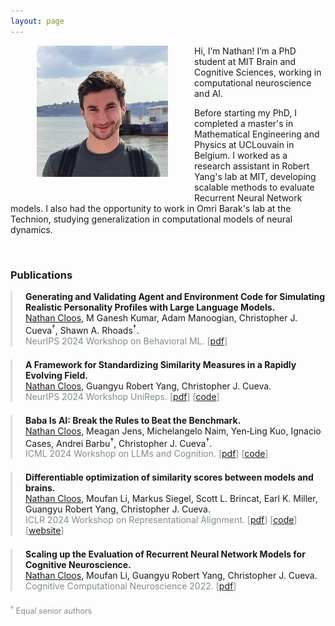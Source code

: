 ```yaml
---
layout: page
---
```


<img src="/assets/img/photo1.jpg" alt="photo" style="width: 15em; float: left; margin-left: 3em; margin-right: 3em; margin-bottom: 3em;" />

Hi, I’m Nathan! I’m a PhD student at MIT Brain and Cognitive Sciences, working in computational neuroscience and AI.

Before starting my PhD, I completed a master's in Mathematical Engineering and Physics at UCLouvain in Belgium. I worked as a research assistant in Robert Yang's lab at MIT, developing scalable methods to evaluate Recurrent Neural Network models. I also had the opportunity to work in Omri Barak's lab at the Technion, studying generalization in computational models of neural dynamics.
<br>
<br>

<div style="clear: both;"></div>

<h3>Publications</h3>

<ul class="publication-list">
  <li>
    <strong>Generating and Validating Agent and Environment Code for Simulating Realistic Personality Profiles with Large Language Models.</strong>
    <br>
    <u>Nathan Cloos</u>, M Ganesh Kumar, Adam Manoogian, Christopher J. Cueva<sup>†</sup>, Shawn A. Rhoads<sup>†</sup>. 
    <br><span class="presentation">NeurIPS 2024 Workshop on Behavioral ML. [<a href="https://openreview.net/pdf?id=p3T9CtEu1S">pdf</a>]</span>
  </li>

  <li>
    <strong>A Framework for Standardizing Similarity Measures in a Rapidly Evolving Field.</strong>
    <br>
    <u>Nathan Cloos</u>, Guangyu Robert Yang, Christopher J. Cueva. 
    <br><span class="presentation">NeurIPS 2024 Workshop UniReps. [<a href="https://openreview.net/pdf?id=vyRAYoxUuA">pdf</a>] [<a href="https://github.com/nacloos/similarity-repository">code</a>]</span>
  </li>

  <li>
    <strong>Baba Is AI: Break the Rules to Beat the Benchmark.</strong>
    <br>
    <u>Nathan Cloos</u>, Meagan Jens, Michelangelo Naim, Yen‑Ling Kuo, Ignacio Cases, Andrei Barbu<sup>†</sup>, Christopher J. Cueva<sup>†</sup>. 
    <br><span class="presentation">ICML 2024 Workshop on LLMs and Cognition. [<a href="https://arxiv.org/pdf/2407.13729">pdf</a>] [<a href="https://github.com/nacloos/baba-is-ai">code</a>]</span>
  </li>

  <li>
    <strong>Differentiable optimization of similarity scores between models and brains.</strong>
    <br>
    <u>Nathan Cloos</u>, Moufan Li, Markus Siegel, Scott L. Brincat, Earl K. Miller, Guangyu Robert Yang, Christopher J. Cueva. 
    <br><span class="presentation">ICLR 2024 Workshop on Representational Alignment. [<a href="https://arxiv.org/pdf/2407.07059">pdf</a>] [<a href="https://github.com/nacloos/diffscore">code</a>] [<a href="https://nacloos.github.io/diffscore-site/">website</a>]</span>
  </li>

  <li>
    <strong>Scaling up the Evaluation of Recurrent Neural Network Models for Cognitive Neuroscience.</strong>
    <br>
    <u>Nathan Cloos</u>, Moufan Li, Guangyu Robert Yang, Christopher J. Cueva. 
    <br><span class="presentation">Cognitive Computational Neuroscience 2022. [<a href="https://dspace.mit.edu/bitstream/handle/1721.1/150417/0000456.pdf?sequence=2&isAllowed=y">pdf</a>]</span>
  </li>
</ul>

<p class="legend"><sup>†</sup> Equal senior authors</p>

<style>
  ul.publication-list {
    list-style-type: none;  /* Removes default bullet points */
    padding: 0;             /* Removes default padding */
  }

  ul.publication-list li {
    margin-bottom: 1.5em;  /* Adds spacing between each publication */
    padding-left: 1em;     /* Adds indentation to the text */
    border-left: 3px solid #e0e0e0;  /* Adds a vertical border to the left for emphasis */
    padding-left: 1.5em;
  }

  ul.publication-list li em {
    font-style: italic;
    color: #2980b9;  /* Sets color for publication titles */
  }


  ul.publication-list li span.presentation {
    display: block;
    color: #7f8c8d;  /* Sets color for presentation details */
  }

  .legend {
    font-size: 0.9em;
    color: #7f8c8d;
    margin-top: 1em;
  }
</style>
